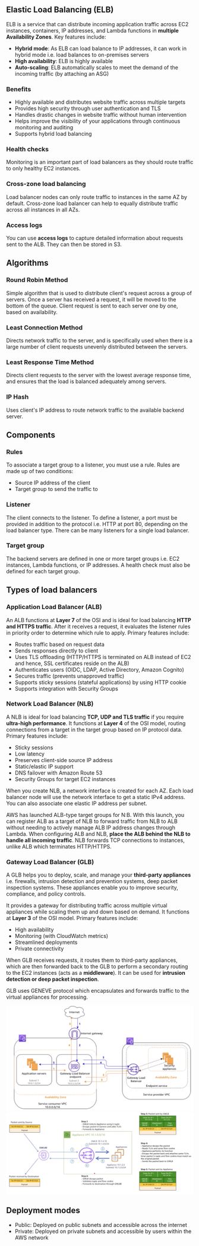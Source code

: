 ## Elastic Load Balancing (ELB)

ELB is a service that can distribute incoming application traffic across EC2 instances, containers, IP addresses, and Lambda functions in **multiple Availability Zones**. Key features include:

- **Hybrid mode**: As ELB can load balance to IP addresses, it can work in hybrid mode i.e. load balances to on-premises servers
- **High availability**: ELB is highly available
- **Auto-scaling**: ELB automatically scales to meet the demand of the incoming traffic (by attaching an ASG)

### Benefits

- Highly available and distributes website traffic across multiple targets
- Provides high security through user authentication and TLS
- Handles drastic changes in website traffic without human intervention
- Helps improve the visibility of your applications through continuous monitoring and auditing
- Supports hybrid load balancing

### Health checks

Monitoring is an important part of load balancers as they should route traffic to only healthy EC2 instances.

### Cross-zone load balancing

Load balancer nodes can only route traffic to instances in the same AZ by default. Cross-zone load balancer can help to equally distribute traffic across all instances in all AZs.

### Access logs

You can use **access logs** to capture detailed information about requests sent to the ALB. They can then be stored in S3.

## Algorithms

### Round Robin Method

Simple algorithm that is used to distribute client's request across a group of servers. Once a server has received a request, it will be moved to the bottom of the queue. Client request is sent to each server one by one, based on availability.

### Least Connection Method

Directs network traffic to the server, and is specifically used when there is a large number of client requests unevenly distributed between the servers.

### Least Response Time Method

Directs client requests to the server with the lowest average response time, and ensures that the load is balanced adequately among servers.

### IP Hash

Uses client's IP address to route network traffic to the available backend server.

## Components

### Rules

To associate a target group to a listener, you must use a rule. Rules are made up of two conditions:

- Source IP address of the client
- Target group to send the traffic to

### Listener

The client connects to the listener. To define a listener, a port must be provided in addition to the protocol i.e. HTTP at port 80, depending on the load balancer type. There can be many listeners for a single load balancer.

### Target group

The backend servers are defined in one or more target groups i.e. EC2 instances, Lambda functions, or IP addresses. A health check must also be defined for each target group.

## Types of load balancers

### Application Load Balancer (ALB)

An ALB functions at **Layer 7** of the OSI and is ideal for load balancing **HTTP and HTTPS traffic**. After it receives a request, it evaluates the listener rules in priority order to determine which rule to apply. Primary features include:

- Routes traffic based on request data
- Sends responses directly to client
- Uses TLS offloading (HTTP/HTTPS is terminated on ALB instead of EC2 and hence, SSL certificates reside on the ALB)
- Authenticates users (OIDC, LDAP, Active Directory, Amazon Cognito)
- Secures traffic (prevents unapproved traffic)
- Supports sticky sessions (stateful applications) by using HTTP cookie
- Supports integration with Security Groups

### Network Load Balancer (NLB)

A NLB is ideal for load balancing **TCP, UDP and TLS traffic** if you require **ultra-high performance**. It functions at **Layer 4** of the OSI model, routing connections from a target in the target group based on IP protocol data. Primary features include:

- Sticky sessions
- Low latency
- Preserves client-side source IP address
- Static/elastic IP support
- DNS failover with Amazon Route 53
- Security Groups for target EC2 instances

When you create NLB, a network interface is created for each AZ. Each load balancer node will use the network interface to get a static IPv4 address. You can also associate one elastic IP address per subnet.

AWS has launched ALB-type target groups for N:B. With this launch, you can register ALB as a target of NLB to forward traffic from NLB to ALB without needing to actively manage ALB IP address changes through Lambda. When configuring ALB and NLB, **place the ALB behind the NLB to handle all incoming traffic**. NLB forwards TCP connections to instances, unlike ALB which terminates HTTP/HTTPS.

### Gateway Load Balancer (GLB)

A GLB helps you to deploy, scale, and manage your **third-party appliances** i.e. firewalls, intrusion detection and prevention systems, deep packet inspection systems. These appliances enable you to improve security, compliance, and policy controls.

It provides a gateway for distributing traffic across multiple virtual appliances while scaling them up and down based on demand. It functions at **Layer 3** of the OSI model. Primary features include:

- High availability
- Monitoring (with CloudWatch metrics)
- Streamlined deployments
- Private connectivity

When GLB receives requests, it routes them to third-party appliances, which are then forwarded back to the GLB to perform a secondary routing to the EC2 instances (acts as a **middleware**). It can be used for **intrusion detection or deep packet inspection**.

GLB uses GENEVE protocol which encapsulates and forwards traffic to the virtual appliances for processing.

<img src="../assets/glb.png">

<img src="../assets/glb2.png">

## Deployment modes

- Public: Deployed on public subnets and accessible across the internet
- Private: Deployed on private subnets and accessible by users within the AWS network
